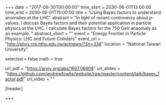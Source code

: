 +++
date = "2017-09-30T00:00:00"
time_start = 2030-06-01T13:00:00
time_end = 2030-06-01T15:00:00
title = "Using Bayes factors to understand anomalies at the LHC"
abstract = "In light of recent controversy about $p$-values, I discuss Bayes factors and their potential application in particle physics at the LHC. I calculate Bayes factors for the 750 GeV anaomaly as an example. "
abstract_short = ""
event = "Energy Frontier in Particle Physics: LHC and Future Colliders"
event_url = "http://phys.cts.nthu.edu.tw/actnews/?Sn=338"
location = "National Taiwan University"

selected = false
math = true

url_pdf = "https://arxiv.org/abs/1607.06608"
url_slides = "https://github.com/andrewfowlie/website/raw/master/content/talk/bayes_factor.pdf"
url_video = ""

[header]

+++
